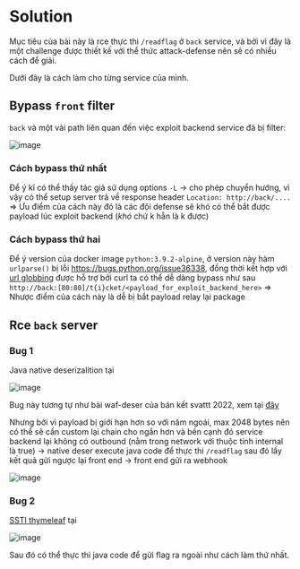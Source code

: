 # Solution

Mục tiêu của bài này là rce thực thi `/readflag` ở `back` service, và bởi vì đây là một challenge được thiết kế với thể thức attack-defense nên sẽ có nhiều cách để giải.

Dưới đây  là cách làm cho từng service của mình.

## Bypass `front` filter

`back` và một vài path liên quan đến việc exploit backend service đã bị filter:

![image](https://github.com/to016/CTFs/assets/77546253/0e33ebd4-09ee-4743-b632-efaa8a3e5d71)

### Cách bypass thứ nhất

Để ý kĩ có thể thấy tác giả sử dụng options `-L` -> cho phép chuyển hướng, vì vậy có thể setup server trả về response header `Location: http://back/....`
=> Ưu điểm của cách này đó là các đội defense sẽ khó có thể bắt được payload lúc exploit backend (_khó_ chứ k hẵn là k được)

### Cách bypass thứ hai

Để ý version của docker image `python:3.9.2-alpine`, ở version này hàm `urlparse()` bị lỗi <https://bugs.python.org/issue36338>, đồng thời kết hợp với [url globbing](https://everything.curl.dev/cmdline/globbing) được hỗ trợ bởi curl
ta có thể dễ dàng bypass như sau `http://back:[80:80]/t{i}cket/<payload_for_exploit_backend_here>`
=> Nhược điểm của cách này là dễ bị bắt payload relay lại package

## Rce `back` server

### Bug 1

Java native deserizalition tại

![image](https://github.com/to016/CTFs/assets/77546253/86446828-0aa9-41e8-b659-4b8298657a93)

Bug này tương tự như bài waf-deser của bán kết svattt 2022, xem tại [đây](https://nguyendt.hashnode.dev/ascis-2022-qual-writeup-web-challenges)

Nhưng bởi vì payload bị giới hạn hơn so với năm ngoái, max 2048 bytes nên có thể sẽ cần custom lại chain cho ngắn hơn và bên cạnh đó service backend lại không có outbound (nằm trong network với thuộc tính internal là true)
-> native deser execute java code để thực thi `/readflag` sau đó lấy kết quả gửi ngược lại front end -> front end gửi ra webhook

![image](https://github.com/to016/CTFs/assets/77546253/8173f3ce-87a1-4a2a-81ea-b7390384007b)

### Bug 2

[SSTI thymeleaf](https://0xn3va.gitbook.io/cheat-sheets/framework/spring/view-manipulation#untrusted-thymeleaf-view-name) tại 

![image](https://github.com/to016/CTFs/assets/77546253/a3a6a751-c5ca-44a7-b93d-d7add0f94238)

Sau đó có thể thực thi java code để gửi flag ra ngoài như cách làm thứ nhất.

